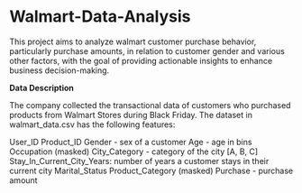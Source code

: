 # Walmart-Data-Analysis
This project aims to analyze walmart customer purchase behavior, particularly purchase amounts, in relation to customer gender and various other factors, with the goal of providing actionable insights to enhance business decision-making.


**Data Description**

The company collected the transactional data of customers who purchased products from Walmart Stores during Black Friday. The dataset in walmart_data.csv has the following features:



User_ID
Product_ID
Gender - sex of a customer
Age - age in bins
Occupation (masked)
City_Category - category of the city [A, B, C]
Stay_In_Current_City_Years: number of years a customer stays in their current city
Marital_Status
Product_Category (masked)
Purchase - purchase amount
